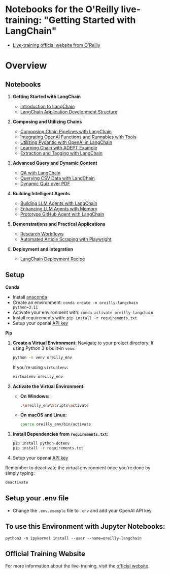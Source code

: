 # Notebooks for the O'Reilly live-training: "Getting Started with LangChain"

- [Live-training official website from O'Reilly](https://learning.oreilly.com/live-events/getting-started-with-langchain/0636920098586/0636920098585/)
# Overview


## Notebooks

1. **Getting Started with LangChain**
   - [Introduction to LangChain](notebooks/1.0-intro-to-langchain.ipynb)
   - [LangChain Application Development Structure](notebooks/1.1-langchain-app-dev-structure.ipynb)

2. **Composing and Utilizing Chains**
   - [Composing Chain Pipelines with LangChain](notebooks/2.0-LCEL-interface-composing-chains.ipynb)
   - [Integrating OpenAI Functions and Runnables with Tools](notebooks/2.1-langchain-openai-functions-runnables-with-tools.ipynb)
   - [Utilizing Pydantic with OpenAI in LangChain](notebooks/2.2-langchain-pydantic-openai.ipynb)
   - [Learning Chain with ADEPT Example](notebooks/2.3-learning-chain-adept-example.ipynb)
   - [Extraction and Tagging with LangChain](notebooks/2.4-extraction-tagging-with-langchain.ipynb)

3. **Advanced Query and Dynamic Content**
   - [QA with LangChain](notebooks/3.0-qa-with-langchain.ipynb)
   - [Querying CSV Data with LangChain](notebooks/3.1-langchain-query-csv.ipynb)
   - [Dynamic Quiz over PDF](notebooks/3.2-dynamic-quiz-over-pdf.ipynb)

4. **Building Intelligent Agents**
   - [Building LLM Agents with LangChain](notebooks/4.0-building-llm-agents-with-langchain.ipynb)
   - [Enhancing LLM Agents with Memory](notebooks/4.1-llm-agents-with-memory.ipynb)
   - [Prototype GitHub Agent with LangChain](notebooks/4.2-langchain-github-agent-prototype.ipynb)

5. **Demonstrations and Practical Applications**
   - [Research Workflows](notebooks/5.0-demos-research-workflows.ipynb)
   - [Automated Article Scraping with Playwright](notebooks/5.1-demo-playwright-scrape-articles.py)

6. **Deployment and Integration**
   - [LangChain Deployment Recipe](notebooks/6.0-langchain-deploy-recipe.ipynb)


## Setup

**Conda**

- Install [anaconda](https://www.anaconda.com/download)
- Create an environment: `conda create -n oreilly-langchain python=3.11`
- Activate your environment with: `conda activate oreilly-langchain`
- Install requirements with: `pip install -r requirements.txt`
- Setup your openai [API key](https://platform.openai.com/)

**Pip**


1. **Create a Virtual Environment:**
    Navigate to your project directory. If using Python 3's built-in `venv`:
    ```bash
    python -m venv oreilly_env
    ```
    If you're using `virtualenv`:
    ```bash
    virtualenv oreilly_env
    ```

2. **Activate the Virtual Environment:**
    - **On Windows:**
      ```bash
      .\oreilly_env\Scripts\activate
      ```
    - **On macOS and Linux:**
      ```bash
      source oreilly_env/bin/activate
      ```

3. **Install Dependencies from `requirements.txt`:**
    ```bash
    pip install python-dotenv
    pip install -r requirements.txt
    ```

4. Setup your openai [API key](https://platform.openai.com/)

Remember to deactivate the virtual environment once you're done by simply typing:
```bash
deactivate
```

## Setup your .env file

- Change the `.env.example` file to `.env` and add your OpenAI API key.

## To use this Environment with Jupyter Notebooks:

```python3 -m ipykernel install --user --name=oreilly-langchain```

## Official Training Website

For more information about the live-training, visit the [official website](https://learning.oreilly.com/live-events/getting-started-with-langchain/0636920098586/0636920098585/).